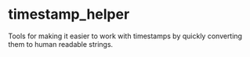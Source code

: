 # timestamp_helper
Tools for making it easier to work with timestamps by quickly converting them to human readable strings.
